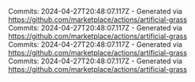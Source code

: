 Commits: 2024-04-27T20:48:07.117Z - Generated via https://github.com/marketplace/actions/artificial-grass
<br>
Commits: 2024-04-27T20:48:07.117Z - Generated via https://github.com/marketplace/actions/artificial-grass
<br>
Commits: 2024-04-27T20:48:07.117Z - Generated via https://github.com/marketplace/actions/artificial-grass
<br>
Commits: 2024-04-27T20:48:07.117Z - Generated via https://github.com/marketplace/actions/artificial-grass
<br>
